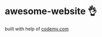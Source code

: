 # awesome-website :ok_hand:                                                                                                                                                                                                                                                                                                  
built with help of <a href="http://johnelder.com/">codemy.com</a>
